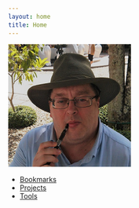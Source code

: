 ```yaml
---
layout: home
title: Home
---
```


![bio-photo.png](/_assets/images/bio-photo.png)

- [Bookmarks](/bookmarks.html)
- [Projects](/projects.html)
- [Tools](/tools.html)